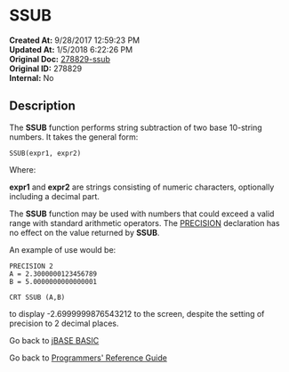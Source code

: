 # SSUB

**Created At:** 9/28/2017 12:59:23 PM  
**Updated At:** 1/5/2018 6:22:26 PM  
**Original Doc:** [278829-ssub](https://docs.jbase.com/36868-jbase-basic/278829-ssub)  
**Original ID:** 278829  
**Internal:** No  

## Description

The **SSUB** function performs string subtraction of two base 10-string numbers. It takes the general form:

```
SSUB(expr1, expr2)
```

Where:

**expr1** and **expr2** are strings consisting of numeric characters, optionally including a decimal part.

The **SSUB** function may be used with numbers that could exceed a valid range with standard arithmetic operators. The [PRECISION](./../precision) declaration has no effect on the value returned by **SSUB**.

An example of use would be:

```
PRECISION 2
A = 2.3000000123456789
B = 5.0000000000000001

CRT SSUB (A,B)
```

to display -2.6999999876543212 to the screen, despite the setting of precision to 2 decimal places.

Go back to [jBASE BASIC](./../README.md)

Go back to [Programmers' Reference Guide](./../../reference-guides/jbc/README.md)
